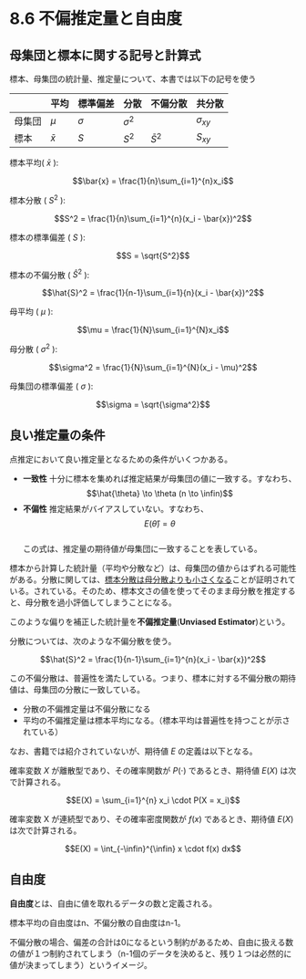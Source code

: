 <script type="text/javascript" async src="https://cdnjs.cloudflare.com/ajax/libs/mathjax/3.2.2/es5/tex-mml-chtml.min.js">
</script>
<script type="text/x-mathjax-config">
 MathJax.Hub.Config({
 tex2jax: {
 inlineMath: [['$', '$'] ],
 displayMath: [ ['$$','$$'], ["\\[","\\]"] ]
 }
 });
</script>

# 8.6 不偏推定量と自由度

## 母集団と標本に関する記号と計算式

標本、母集団の統計量、推定量について、本書では以下の記号を使う

| |平均|標準偏差|分散|不偏分散|共分散
|--|--|-------|---|-------|-----
|母集団| $\mu$ | $\sigma$ | $\sigma^2$ | | $\sigma_{xy}$
|標本|   $\bar{x}$ | $S$ | $S^2$ | $\bar{S}^2$ | $S_{xy}$

標本平均( $\bar{x}$ ):

$$\bar{x} = \frac{1}{n}\sum_{i=1}^{n}x_i$$

標本分散 ( $S^2$ ):

$$S^2 = \frac{1}{n}\sum_{i=1}^{n}(x_i - \bar{x})^2$$

標本の標準偏差 ( $S$ ):

$$S = \sqrt{S^2}$$

標本の不偏分散 ( $\hat{S}^2$ ):

$$\hat{S}^2 = \frac{1}{n-1}\sum_{i=1}{n}(x_i - \bar{x})^2$$

母平均 ( $\mu$ ):

$$\mu = \frac{1}{N}\sum_{i=1}^{N}x_i$$

母分散 ( $\sigma^2$ ):

$$\sigma^2 = \frac{1}{N}\sum_{i=1}^{N}(x_i - \mu)^2$$

母集団の標準偏差 ( $\sigma$ ):

$$\sigma = \sqrt{\sigma^2}$$

## 良い推定量の条件

点推定において良い推定量となるための条件がいくつかある。

- **一致性** 十分に標本を集めれば推定結果が母集団の値に一致する。すなわち、 $$\hat{\theta} \to \theta (n \to \infin)$$
- **不偏性** 推定結果がバイアスしていない。すなわち、 $$E(\hat{\theta}) = \theta$$  
この式は、推定量の期待値が母集団に一致することを表している。

標本から計算した統計量（平均や分散など）は、母集団の値からはずれる可能性がある。分散に関しては、<u>標本分散は母分散よりも小さくなる</u>ことが証明されている。されている。そのため、標本文さの値を使ってそのまま母分散を推定すると、母分散を過小評価してしまうことになる。

このような偏りを補正した統計量を**不偏推定量**(**Unviased Estimator**)という。

分散については、次のような不偏分散を使う。

$$\hat{S}^2 = \frac{1}{n-1}\sum_{i=1}^{n}(x_i - \bar{x})^2$$

この不偏分散は、普遍性を満たしている。つまり、標本に対する不偏分散の期待値は、母集団の分散に一致している。

- 分散の不偏推定量は不偏分散になる
- 平均の不偏推定量は標本平均になる。（標本平均は普遍性を持つことが示されている）


なお、書籍では紹介されていないが、期待値 $E$ の定義は以下となる。

確率変数 $X$ が離散型であり、その確率関数が $P(\cdot)$ であるとき、期待値 $E(X)$ は次で計算される。

$$E(X) = \sum_{i=1}^{n} x_i \cdot P(X = x_i)$$

確率変数 X が連続型であり、その確率密度関数が $f(x)$ であるとき、期待値 $E(X)$ は次で計算される。

$$E(X) = \int_{-\infin}^{\infin} x \cdot f(x) dx$$

## 自由度

**自由度**とは、自由に値を取れるデータの数と定義される。

標本平均の自由度はn、不偏分散の自由度はn-1。

不偏分散の場合、偏差の合計は0になるという制約があるため、自由に扱える数の値が１つ制約されてしまう（n-1個のデータを決めると、残り１つは必然的に値が決まってしまう）というイメージ。


